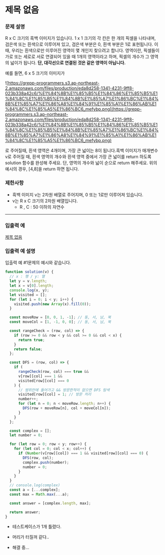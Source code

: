 # 제목 없음

### **문제 설명**

R x C 크기의 흑백 이미지가 있습니다. 1 x 1 크기의 각 칸은 한 개의 픽셀을 나타내며, 검은색 또는 흰색으로 이루어져 있고, 검은색 부분은 0, 흰색 부분은 1로 표현됩니다. 이때, 우리는 흰색으로만 이루어진 영역이 몇 개인지 찾으려고 합니다. 영역이란, 픽셀들이 가로 또는 세로로 서로 연결되어 있을 때 1개의 영역이라고 하며, 픽셀의 개수가 그 영역의 넓이가 됩니다. **단, 대각선으로 연결된 것은 같은 영역이 아닙니다.**

예를 들면, 6 x 5 크기의 이미지가

![https://grepp-programmers.s3.ap-northeast-2.amazonaws.com/files/production/eda8d258-1341-4231-9ff8-023b338a42c6/%E1%84%8B%E1%85%B5%E1%84%86%E1%85%B5%E1%84%8C%E1%85%B5%E1%84%8B%E1%85%A7%E1%86%BC%E1%84%8B%E1%85%A7%E1%86%A8%E1%84%91%E1%85%A1%E1%86%AB%E1%84%8C%E1%85%A5%E1%86%BC6_mefybp.png](https://grepp-programmers.s3.ap-northeast-2.amazonaws.com/files/production/eda8d258-1341-4231-9ff8-023b338a42c6/%E1%84%8B%E1%85%B5%E1%84%86%E1%85%B5%E1%84%8C%E1%85%B5%E1%84%8B%E1%85%A7%E1%86%BC%E1%84%8B%E1%85%A7%E1%86%A8%E1%84%91%E1%85%A1%E1%86%AB%E1%84%8C%E1%85%A5%E1%86%BC6_mefybp.png)

로 주어질때, 흰색 영역은 4개이며, 가장 큰 넓이는 8이 됩니다.흑백 이미지가 매개변수 v로 주어질 때, 흰색 영역의 개수와 흰색 영역 중에서 가장 큰 넓이를 return 하도록 solution 함수를 완성해 주세요. 단, 영역의 개수와 넓이 순으로 return 해주세요. 위의 예시의 경우, [4,8]을 return 하면 됩니다.

### 제한사항

- 흑백 이미지 v는 2차원 배열로 주어지며, 0 또는 1로만 이루어져 있습니다.
- v는 R x C 크기의 2차원 배열입니다.
  - R , C : 50 이하의 자연수

---

### 입출력 예

[제목 없음](https://www.notion.so/e0524b94ab344126ab41425abf0b9c4d)

### 입출력 예 설명

입출력 예 #1문제의 예시와 같습니다.

```jsx
function solution(v) {
  // x : 행 / y: 열
  let y = v.length;
  let x = v[0].length;
  console.log(x, y);
  let visited = [];
  for (let i = 0; i < y; i++) {
    visited.push(new Array(x).fill(0));
  }

  const moveRow = [0, 0, 1, -1]; // 동, 서, 남, 북
  const moveCol = [1, -1, 0, 0]; // 동, 서, 남, 북

  const rangeCheck = (row, col) => {
    if (row >= 0 && row < y && col >= 0 && col < x) {
      return true;
    }
    return false;
  };

  const DFS = (row, col) => {
    if (
      rangeCheck(row, col) === true &&
      v[row][col] === 1 &&
      visited[row][col] === 0
    ) {
      // 범위안에 들어가고 && 방문한적이 없으면 DFS 탐색
      visited[row][col] = 1; // 방문 처리
      number++;
      for (let n = 0; n < moveRow.length; n++) {
        DFS(row + moveRow[n], col + moveCol[n]);
      }
    }
  };

  const complex = [];
  let number = 0;

  for (let row = 0; row < y; row++) {
    for (let col = 0; col < x; col++) {
      if (Number(v[row][col]) === 1 && visited[row][col] === 0) {
        DFS(row, col);
        complex.push(number);
        number = 0;
      }
    }
  }
  // console.log(complex)
  const a = [...complex];
  const max = Math.max(...a);

  const answer = [complex.length, max];

  return answer;
}
```

- 테스트케이스가 1개 틀렸다.

- 머리가 터질꺼 같다..

- 해결 중...
